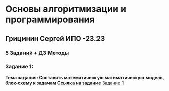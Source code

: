 # Основы алгоритмизации и программирования
## Грицинин Сергей ИПО -23.23
### 5 Заданий + ДЗ Методы


### Задание 1:
**Тема задания: Составить математическую матиматическую модель, блок-схему к задачам**
**[Ссылка на задание](https://docs.google.com/document/d/1zOSthRCBrv7pknkoSWn_6rMpospb_-49/edit?usp=drive_link&ouid=100513881964207635934&rtpof=true&sd=true)**
[Задaние 1](https://github.com/Serega-end/redme.md/blob/main/zadanie1.docx)
